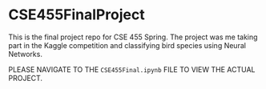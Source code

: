 # CSE455FinalProject


This is the final project repo for CSE 455 Spring. The project was me taking part in the Kaggle competition and classifying bird species using Neural Networks.


PLEASE NAVIGATE TO THE `CSE455Final.ipynb` FILE TO VIEW THE ACTUAL PROJECT.
